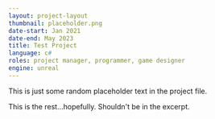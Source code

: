 ```yaml
---
layout: project-layout
thumbnail: placeholder.png
date-start: Jan 2021
date-end: May 2023
title: Test Project
language: c#
roles: project manager, programmer, game designer
engine: unreal
---
```


This is just some random placeholder text in the project file.

This is the rest...hopefully. Shouldn't be in the excerpt.